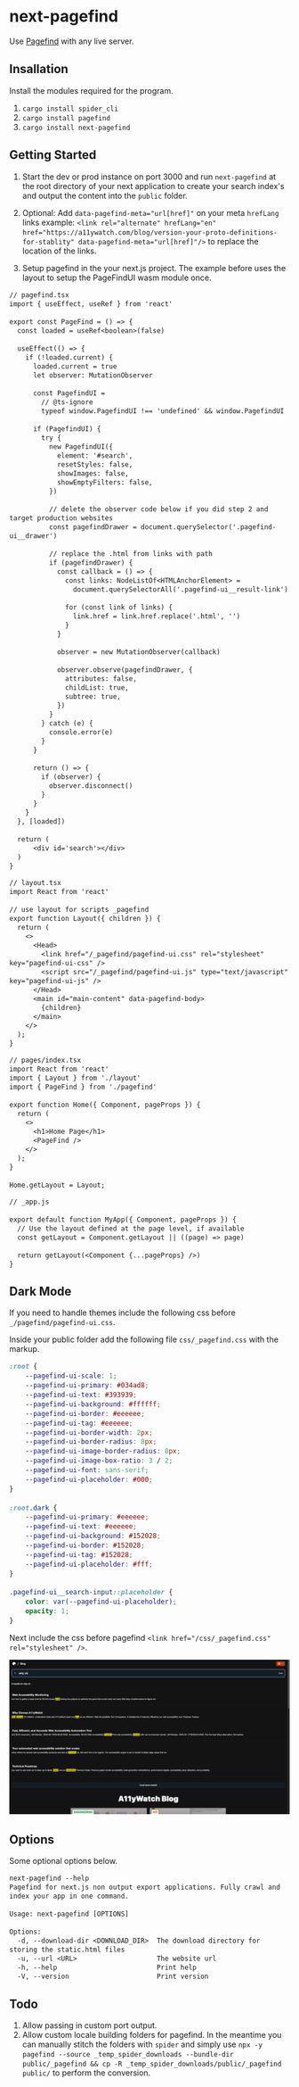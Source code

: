 # next-pagefind

Use [Pagefind](https://pagefind.app/) with any live server.

## Insallation

Install the modules required for the program.

1. `cargo install spider_cli`
1. `cargo install pagefind`
1. `cargo install next-pagefind`

## Getting Started

1. Start the dev or prod instance on port 3000 and run `next-pagefind` at the root directory of your next application to create your search index's and output the content into the `public` folder.

2. Optional: Add `data-pagefind-meta="url[href]"` on your meta `hrefLang` links example: `<link rel="alternate" hrefLang="en" href="https://a11ywatch.com/blog/version-your-proto-definitions-for-stablity" data-pagefind-meta="url[href]"/>` to replace the location of the links.

3. Setup pagefind in the your next.js project. The example before uses the layout to setup the PageFindUI wasm module once.

```tsx
// pagefind.tsx
import { useEffect, useRef } from 'react'

export const PageFind = () => {
  const loaded = useRef<boolean>(false)

  useEffect(() => {
    if (!loaded.current) {
      loaded.current = true
      let observer: MutationObserver

      const PagefindUI =
        // @ts-ignore
        typeof window.PagefindUI !== 'undefined' && window.PagefindUI

      if (PagefindUI) {
        try {
          new PagefindUI({
            element: '#search',
            resetStyles: false,
            showImages: false,
            showEmptyFilters: false,
          })

          // delete the observer code below if you did step 2 and target production websites
          const pagefindDrawer = document.querySelector('.pagefind-ui__drawer')

          // replace the .html from links with path
          if (pagefindDrawer) {
            const callback = () => {
              const links: NodeListOf<HTMLAnchorElement> =
                document.querySelectorAll('.pagefind-ui__result-link')

              for (const link of links) {
                link.href = link.href.replace('.html', '')
              }
            }

            observer = new MutationObserver(callback)

            observer.observe(pagefindDrawer, {
              attributes: false,
              childList: true,
              subtree: true,
            })
          }
        } catch (e) {
          console.error(e)
        }
      }

      return () => {
        if (observer) {
          observer.disconnect()
        }
      }
    }
  }, [loaded])

  return (
      <div id='search'></div>
  )
}
```

```tsx
// layout.tsx
import React from 'react'

// use layout for scripts _pagefind
export function Layout({ children }) {
  return (
    <>
      <Head>
        <link href="/_pagefind/pagefind-ui.css" rel="stylesheet" key="pagefind-ui-css" />
        <script src="/_pagefind/pagefind-ui.js" type="text/javascript" key="pagefind-ui-js" />
      </Head>
      <main id="main-content" data-pagefind-body>
        {children}
      </main>
    </>
  );
}
```

```tsx
// pages/index.tsx
import React from 'react'
import { Layout } from './layout'
import { PageFind } from './pagefind'

export function Home({ Component, pageProps }) {
  return (
    <>
      <h1>Home Page</h1>
      <PageFind />
    </>
  );
}

Home.getLayout = Layout;
```

```tsx
// _app.js

export default function MyApp({ Component, pageProps }) {
  // Use the layout defined at the page level, if available
  const getLayout = Component.getLayout || ((page) => page)
 
  return getLayout(<Component {...pageProps} />)
}
```

## Dark Mode

If you need to handle themes include the following css before `_/pagefind/pagefind-ui.css`.

Inside your public folder add the following file `css/_pagefind.css` with the markup.

```css
:root {
    --pagefind-ui-scale: 1;
    --pagefind-ui-primary: #034ad8;
    --pagefind-ui-text: #393939;
    --pagefind-ui-background: #ffffff;
    --pagefind-ui-border: #eeeeee;
    --pagefind-ui-tag: #eeeeee;
    --pagefind-ui-border-width: 2px;
    --pagefind-ui-border-radius: 8px;
    --pagefind-ui-image-border-radius: 8px;
    --pagefind-ui-image-box-ratio: 3 / 2;
    --pagefind-ui-font: sans-serif;
    --pagefind-ui-placeholder: #000;
}

:root.dark {
    --pagefind-ui-primary: #eeeeee;
    --pagefind-ui-text: #eeeeee;
    --pagefind-ui-background: #152028;
    --pagefind-ui-border: #152028;
    --pagefind-ui-tag: #152028;
    --pagefind-ui-placeholder: #fff;
}

.pagefind-ui__search-input::placeholder {
    color: var(--pagefind-ui-placeholder);
    opacity: 1;
}
```

Next include the css before pagefind `<link href="/css/_pagefind.css" rel="stylesheet" />`.

![Example of pagefind being used with the A11yWatch blog](example.png)


## Options

Some optional options below.

```
next-pagefind --help
Pagefind for next.js non output export applications. Fully crawl and index your app in one command.

Usage: next-pagefind [OPTIONS]

Options:
  -d, --download-dir <DOWNLOAD_DIR>  The download directory for storing the static.html files
  -u, --url <URL>                    The website url
  -h, --help                         Print help
  -V, --version                      Print version
```

## Todo

1. Allow passing in custom port output.
2. Allow custom locale building folders for pagefind. In the meantime you can manually stitch the folders with `spider` and simply use `npx -y pagefind --source _temp_spider_downloads --bundle-dir public/_pagefind && cp -R _temp_spider_downloads/public/_pagefind public/` to perform the conversion.
